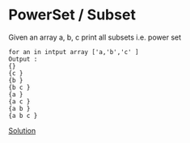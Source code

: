 # PowerSet / Subset
Given an array a, b, c print all subsets i.e. power set


``` 
for an in intput array ['a,'b','c' ]
Output :
{}
{c }
{b }
{b c }
{a }
{a c }
{a b }
{a b c }
```

[Solution](./src/Main.java)